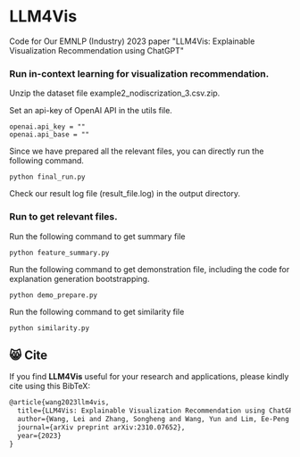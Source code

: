 # LLM4Vis
Code for Our EMNLP (Industry) 2023 paper "LLM4Vis: Explainable Visualization Recommendation using ChatGPT"

### Run in-context learning for visualization recommendation.

Unzip the dataset file example2_nodiscrization_3.csv.zip.

Set an api-key of OpenAI API in the utils file.
```shell
openai.api_key = ""
openai.api_base = "" 
```
Since we have prepared all the relevant files, you can directly run the following command.
```shell
python final_run.py
```
Check our result log file (result_file.log) in the output directory.


### Run to get relevant files.

Run the following command to get summary file
```shell
python feature_summary.py
```

Run the following command to get demonstration file, including the code for explanation generation bootstrapping.
```shell
python demo_prepare.py
```

Run the following command to get similarity file
```shell
python similarity.py
```

## :smile_cat: Cite

If you find **LLM4Vis** useful for your research and applications, please kindly cite using this BibTeX:

```latex
@article{wang2023llm4vis,
  title={LLM4Vis: Explainable Visualization Recommendation using ChatGPT},
  author={Wang, Lei and Zhang, Songheng and Wang, Yun and Lim, Ee-Peng and Wang, Yong},
  journal={arXiv preprint arXiv:2310.07652},
  year={2023}
}
```

